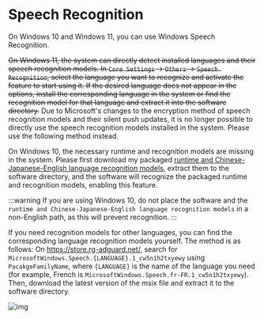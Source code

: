 # Speech Recognition

On Windows 10 and Windows 11, you can use Windows Speech Recognition.

~~On Windows 11, the system can directly detect installed languages and their speech recognition models. In `Core Settings` -> `Others` -> `Speech Recognition`, select the language you want to recognize and activate the feature to start using it. If the desired language does not appear in the options, install the corresponding language in the system or find the recognition model for that language and extract it into the software directory.~~ Due to Microsoft's changes to the encryption method of speech recognition models and their silent push updates, it is no longer possible to directly use the speech recognition models installed in the system. Please use the following method instead.

On Windows 10, the necessary runtime and recognition models are missing in the system. Please first download my packaged [runtime and Chinese-Japanese-English language recognition models](https://lunatranslator.org/Resource/DirectLiveCaptions.zip), extract them to the software directory, and the software will recognize the packaged runtime and recognition models, enabling this feature.

:::warning
If you are using Windows 10, do not place the software and the `runtime and Chinese-Japanese-English language recognition models` in a non-English path, as this will prevent recognition.
:::

If you need recognition models for other languages, you can find the corresponding language recognition models yourself. The method is as follows:
On https://store.rg-adguard.net/, search for `MicrosoftWindows.Speech.{LANGUAGE}.1_cw5n1h2txyewy` using `PacakgeFamilyName`, where `{LANGUAGE}` is the name of the language you need (for example, French is `MicrosoftWindows.Speech.fr-FR.1_cw5n1h2txyewy`). Then, download the latest version of the msix file and extract it to the software directory.

![img](https://image.lunatranslator.org/zh/srpackage.png)